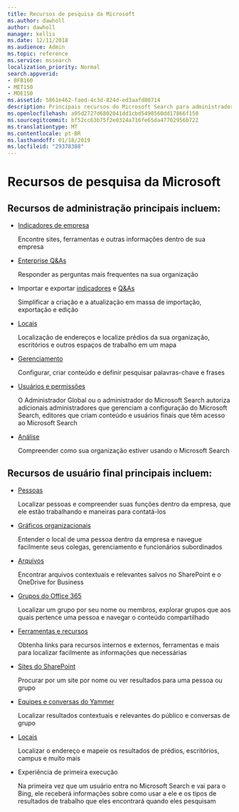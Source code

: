 ```yaml
---
title: Recursos de pesquisa da Microsoft
ms.author: dawholl
author: dawholl
manager: kellis
ms.date: 12/11/2018
ms.audience: Admin
ms.topic: reference
ms.service: mssearch
localization_priority: Normal
search.appverid:
- BFB160
- MET150
- MOE150
ms.assetid: 5861e462-faed-4c3d-824d-ed3aafd80714
description: Principais recursos do Microsoft Search para administradores e usuários finais incluem indicadores, Q&As e o gerenciamento e ideias de dados
ms.openlocfilehash: a95d2727d6802041dd1cbd5498560dd17866f150
ms.sourcegitcommit: bf52cc63b75f2e0324a716fe65da47702956b722
ms.translationtype: MT
ms.contentlocale: pt-BR
ms.lasthandoff: 01/18/2019
ms.locfileid: "29378388"
---
```

# <a name="features-of-microsoft-search"></a>Recursos de pesquisa da Microsoft

## <a name="key-admin-features-include"></a>Recursos de administração principais incluem:

- [Indicadores de empresa](create-and-manage-bookmarks.md)
    
    Encontre sites, ferramentas e outras informações dentro de sua empresa
    
- [Enterprise Q&As](create-and-manage-qas.md)
    
    Responder as perguntas mais frequentes na sua organização
    
- Importar e exportar [indicadores](bulk-create-bookmarks.md) e [Q&As](bulk-create-qas.md)
    
    Simplificar a criação e a atualização em massa de importação, exportação e edição

- [Locais](locations.md)
    
    Localização de endereços e localize prédios da sua organização, escritórios e outros espaços de trabalho em um mapa
    
- [Gerenciamento](set-up-microsoft-search.md)
    
    Configurar, criar conteúdo e definir pesquisar palavras-chave e frases
    
- [Usuários e permissões](add-users.md)
    
    O Administrador Global ou o administrador do Microsoft Search autoriza adicionais administradores que gerenciam a configuração do Microsoft Search, editores que criam conteúdo e usuários finais que têm acesso ao Microsoft Search
    
- [Análise](get-insights.md) 
    
    Compreender como sua organização estiver usando o Microsoft Search 
    
## <a name="key-end-user-features-include"></a>Recursos de usuário final principais incluem:

- [Pessoas](use/find-people-and-groups.md)
    
    Localizar pessoas e compreender suas funções dentro da empresa, que ele estão trabalhando e maneiras para contatá-los
    
- [Gráficos organizacionais](use/find-people-and-groups.md)
    
    Entender o local de uma pessoa dentro da empresa e navegue facilmente seus colegas, gerenciamento e funcionários subordinados
    
- [Arquivos](use/find-files.md)
    
    Encontrar arquivos contextuais e relevantes salvos no SharePoint e o OneDrive for Business
    
- [Grupos do Office 365](use/find-people-and-groups.md)
    
    Localizar um grupo por seu nome ou membros, explorar grupos que aos quais pertence uma pessoa e navegar o conteúdo compartilhado
    
- [Ferramentas e recursos](use/find-resources-tools-and-more.md)
    
    Obtenha links para recursos internos e externos, ferramentas e mais para localizar facilmente as informações que necessárias
    
- [Sites do SharePoint](use/find-sharepoint-sites.md)
    
    Procurar por um site por nome ou ver resultados para uma pessoa ou grupo
    
- [Equipes e conversas do Yammer](use/find-conversations.md)
    
    Localizar resultados contextuais e relevantes do público e conversas de grupo

- [Locais](use/find-locations.md)
    
    Localizar o endereço e mapeie os resultados de prédios, escritórios, campus e muito mais
    
- Experiência de primeira execução
    
    Na primeira vez que um usuário entra no Microsoft Search e vai para o Bing, ele receberá informações sobre como usar a ele e os tipos de resultados de trabalho que eles encontrará quando eles pesquisam